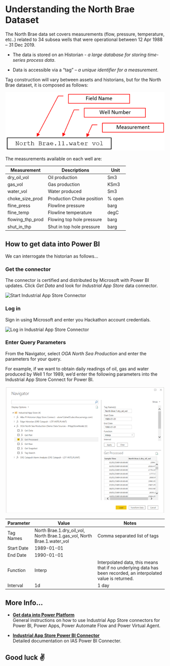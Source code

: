 # Understanding the North Brae Dataset

The North Brae data set covers measurements (flow, pressure, temperature, etc..) related to 34 subsea wells that were operational between 12 Apr 1988 – 31 Dec 2019. 

* The data is stored on an Historian - *a large database for storing time-series process data*.

* Data is accessible via a “tag” – *a unique identifier for a measurement*.

Tag construction will vary between assets and historians, but for the North Brae dataset, it is composed as follows: 

![](images/NorthBraeTags01.png)

The measurements available on each well are:

| Measurement | Descriptions | Unit |
|-------------|--------------|------|
|dry_oil_vol  | Oil production | Sm3  |
|gas_vol      | Gas production | KSm3 |
|water_vol    | Water produced | Sm3 |
|choke_size_prod | Production Choke position | % open |
|fline_press | Flowline pressure | barg |
| fline_temp | Flowline temperature	| degC |
| flowing_thp_prod | Flowing top hole pressure | barg |
| shut_in_thp | Shut in top hole pressure | barg |

## How to get data into Power BI

We can interrogate the historian as follows...

### Get the connector

 The connector is certified and distributed by Microsoft with Power BI updates. Click *Get Data* and look for *Industrial App Store* data connector.

![Start Industrial App Store Connector](https://intelligentplant.com/datasheets/powerplatform/resources/ias-pp-start-connector.gif)

### Log in

Sign in using Microsoft and enter you Hackathon account credentials. 

![Log in Industrial App Store Connector](https://intelligentplant.com/datasheets/powerplatform/resources/ias-pp-start-connector-log-in.gif)


### Enter Query Parameters

From the Navigator, select *OGA North Sea Production* and enter the parameters for your query.

For example, if we want to obtain daily readings of oil, gas and water produced by Well 1 for 1989, we’d enter the following parameters into the Industrial App Store Connect for Power BI.

![](images/NorthBraeTags02.png)

| Parameter | Value | Notes |
|-----------|-------|-------|
|Tag Names |  North Brae.1.dry_oil_vol, North Brae.1.gas_vol, North Brae.1.water_vol | Comma separated list of tags |
| Start Date | 1989-01-01| |
|End Date | 1990-01-01 | |
| Function | Interp | Interpolated data, this means that if no underlying data has been recorded, an interpolated value is returned. |
| Interval | 1d | 1 day |

## More Info...

* [**Get data into Power Platform**](https://github.com/intelligentplant/codeless-hackathon-resource/blob/master/resources/get-data-into-power-platform.MD)<br/> General instructions on how to use Industrial App Store connectors for Power BI, Power Apps, Power Automate Flow and Power Virtual Agent.

* [**Industrial App Store Power BI Connector**](https://github.com/intelligentplant/IAS-Power-BI-connector)<br/> Detailed documentation on IAS Power BI Connecter.

## Good luck :v: